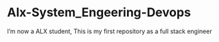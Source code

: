 # Alx-System_Engeering-Devops
I’m now a ALX student, This is my first repository as a full stack engineer 
